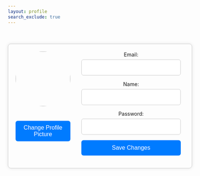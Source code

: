 ```yaml
---
layout: profile
search_exclude: true
--- 
```


<script src="uri.js"></script>

<script>
    window.onload = function () {
        fetchUserData();
    };

    function fetchUserData() {
        var requestOptions = {
        method: 'GET',
        mode: 'cors',
        cache: 'default',
        credentials: 'include',
        };

        fetch(uri + "/api/person/jwt", requestOptions)
        .then(response => {
                if (!response.ok) {
                    const errorMsg = 'Login error: ' + response.status;
                    console.log(errorMsg);

                        switch (response.status) {
                            case 401:
                                alert("Please log into or make an account");
                                window.location.href = "login";
                                break;
                            case 403:
                                alert("Access forbidden. You do not have permission to access this resource.");
                                break;
                            case 404:
                                alert("User not found. Please check your credentials.");
                                break;
                            // Add more cases for other status codes as needed
                            default:
                                alert("Login failed. Please try again later.");
                        }

                        return Promise.reject('Login failed');
                    }
                    return response.json();
                    // Success!!!
                })
            .then(data => {
                console.log(data);
                document.getElementById('profile-picture').src = "https://codemaxxers.github.io/codemaxxerFrontend/images/profilePics/"+ data.profilePicInt + ".png";;
                document.getElementById('profile-name').innerText = data.name;
                document.getElementById('email').placeholder = data.email;
                document.getElementById('name').placeholder = data.name;
                document.getElementById('id').innerText = data.id;
            })
        .then(data => {
            console.log(data);
            document.getElementById('profile-picture').src = "https://codemaxxers.github.io/codemaxxerFrontend/images/profilePics/"+ data.profilePicInt + ".png";;
            document.getElementById('profile-name').innerText = data.name;
            document.getElementById('email').placeholder = data.email;
            document.getElementById('name').placeholder = data.name;
            console.log(data.id);
            document.getElementById('id').innerText = data.id;
            })
        .catch(error => console.log('error', error));
    }

    document.addEventListener('DOMContentLoaded', function() {
        document.getElementById('profilePicChangeButton').addEventListener('click', function() {
            document.getElementById('popup-modal').style.display = 'block';
        });

        document.getElementsByClassName('close')[0].addEventListener('click', function() {
            document.getElementById('popup-modal').style.display = 'none';
        });
    });

    let selectedImageNumber = 1;

    function selectedProfPic(imageNum) {
        selectedImageNumber = imageNum;
        console.log(selectedImageNumber)
        document.getElementById("profPic" + imageNum).style.border = "4px solid #007bff";
        for (var i = 1; i < 7; i++) {
            if (i != imageNum) {
                document.getElementById("profPic" + i).style.border = "none";
            }
        }
    }

    function postRequestProfPic(selectedImageNumber) {
        var myHeaders = new Headers();

        var requestOptions = {
        method: 'POST',
        headers: myHeaders,
        redirect: 'follow',
        credentials: 'include'
        };

        // LOCAL TESTING
        fetch(uri + "/api/person/changeProfilePic?profilePicInt=" + selectedImageNumber, requestOptions)
        .then(response => {
            if (response.ok) {
                // If the response is successful, reload the window
                window.location.reload();
            } else {
                // Handle error cases
                return response.text();
            }
        })
            .then(result => console.log(result))
            .catch(error => console.log('error', error));

        }


        function updateUserProfile(data) {
            // Extracting form data
            const formData = new FormData(data);
            const name = formData.get('name');
            const email = formData.get('email');
            const id = document.getElementById('id').innerHTML;

            // Constructing the request body
            const requestBody = {
            name: name,
            email: email
            };
            console.log(requestBody);
            // Making the POST request LOCAL TESTING
            fetch(uri + `/api/person/updatePerson/${id}`, {
            method: 'POST',
            headers: {
                'Content-Type': 'application/json'
            },
            body: JSON.stringify(requestBody)
            })
            .then(response => {
            if (!response.ok) {
                throw new Error('Failed to update profile');
            }
            // SHOULD Redirect to the reading page after successful update BUT only if I fix email not updating
            //signout();
            })
            .catch(error => {
                console.error('Error updating profile:', error);
            });
        }



  function signout() {
    var requestOptions = {
      method: 'POST',
      redirect: 'follow',
      credentials: 'include'
    };

    // LOCAL TESTING
    fetch(uri + "/signout", requestOptions)
      .then(response => response.text())
      .then(result => {
            console.log(result);
            //window.location.href = "login";
        })
      .catch(error => console.log('error', error));
  }

</script>

<div id="profile-container">
  <div id="profile-info">
    <img id="profile-picture" src="">
    <h1 id="profile-name"></h1> 
    <!-- <h1 id="id"></h1>  -->
    <button id="profilePicChangeButton">Change Profile Picture</button>
  </div>
  <div id="profile-form">
    <form onsubmit="event.preventDefault(); updateUserProfile(this);">
      <label for="email">Email:</label>
      <input type="email" id="email" name="email">
      <label for="name">Name:</label>
      <input type="text" id="name" name="name">
      <label for="password">Password:</label>
      <input type="password" id="password" name="password">
      <button type="submit">Save Changes</button>
    </form>
  </div>
</div>

<div id="popup-modal" class="modal">
  <div class="modal-content">
    <span class="close">&times;</span>
    <!-- <h2>Upload Profile Picture</h2> -->
    <!-- <input type="file" id="profile-picture-upload" accept=".png, .jpg, .jpeg"> -->
    <div class="profilePicturesShown">
        <img id="profPic1" src="https://codemaxxers.github.io/codemaxxerFrontend/images/profilePics/1.png" onclick="selectedProfPic(1)">
        <img id="profPic2" src="https://codemaxxers.github.io/codemaxxerFrontend/images/profilePics/2.png" onclick="selectedProfPic(2)">
        <img id="profPic3" src="https://codemaxxers.github.io/codemaxxerFrontend/images/profilePics/3.png" onclick="selectedProfPic(3)">
        <img id="profPic4" src="https://codemaxxers.github.io/codemaxxerFrontend/images/profilePics/4.png" onclick="selectedProfPic(4)">
        <img id="profPic5" src="https://codemaxxers.github.io/codemaxxerFrontend/images/profilePics/5.png" onclick="selectedProfPic(5)">
        <img id="profPic6" src="https://codemaxxers.github.io/codemaxxerFrontend/images/profilePics/6.png" onclick="selectedProfPic(6)">
    </div>
    <button id="select-button" onclick="postRequestProfPic(selectedImageNumber)" >Select</button>
  </div>
</div>

<style>
    .profilePicturesShown {
        display: flex;
        justify-content: space-between;
        align-items: center;
        margin: 20px auto;
        padding: 20px;
        max-width: 800px; /* Adjust as needed */
        border: 1px solid #ccc;
        border-radius: 8px;
        box-shadow: 0 0 10px rgba(0, 0, 0, 0.1);
    }
    #profPic1,
    #profPic2,
    #profPic3,
    #profPic4,
    #profPic5,
    #profPic6 {
        width: 100px;
        height: 100px;
        border-radius: 15%;
        object-fit: cover;
        margin-bottom: 20px;
    }

    #profile-container {
        display: flex;
        justify-content: space-between;
        align-items: flex-start; /* Align items to the top */
        margin: 50px auto;
        padding: 20px;
        max-width: 800px; /* Adjust as needed */
        border: 1px solid #ccc;
        border-radius: 8px;
        box-shadow: 0 0 10px rgba(0, 0, 0, 0.1);
    }

    #profile-info {
        flex: 1;
        margin-right: 20px; /* Add space between profile info and form */
        display: flex;
        flex-direction: column;
        align-items: center; /* Center items horizontally */
    }

    #profile-picture {
        width: 150px;
        height: 150px;
        border-radius: 50%;
        object-fit: cover;
        margin-bottom: 20px;
    }

    #profile-name {
        margin: 0;
        font-size: 24px;
        text-align: center;
    }

    #profile-form {
        flex: 2; /* Adjust the width of the form section */
    }

    #profile-form form {
        display: flex;
        flex-direction: column;
        align-items: center;
        width: 100%;
    }

    #profile-form label {
        margin-bottom: 5px;
    }

    #profile-form input {
        width: calc(100% - 20px);
        padding: 12px;
        margin-bottom: 15px;
        border: 1px solid #ccc;
        border-radius: 6px;
        font-size: 16px;
    }

    #profile-form button {
        width: calc(100% - 20px);
        padding: 12px;
        background-color: #007bff;
        color: #fff;
        border: none;
        border-radius: 6px;
        font-size: 16px;
        cursor: pointer;
        transition: background-color 0.3s ease;
    }

    #profile-form button:hover {
        background-color: #0056b3;
    }

    .page-content {
        margin-left: 270px;
    }

    #profilePicChangeButton {
        margin-top: 20px;
        padding: 10px;
        background-color: #007bff;
        color: #fff;
        border: none;
        border-radius: 6px;
        font-size: 16px;
        cursor: pointer;
        transition: background-color 0.3s ease;
    }

    #profilePicChangeButton:hover {
        background-color: #0056b3;
    }

    .modal {
        display: none; 
        position: fixed; 
        z-index: 1; 
        left: 0;
        top: 0;
        width: 100%; 
        height: 100%; 
        overflow: auto; 
        background-color: rgba(0,0,0,0.6);
    }

    .modal-content {
        background-color: #e9e8ed;
        margin: 15% auto; 
        padding: 20px;
        border: 1px solid #888;
        width: 80%; 
        border-radius: 8px;
    }

    .close {
        color: #aaa;
        float: right;
        font-size: 28px;
        font-weight: bold;
    }

    .close:hover,
        .close:focus {
        color: black;
        text-decoration: none;
        cursor: pointer;
    }

    #select-button {
        margin-top: 20px;
        padding: 10px;
        background-color: #007bff;
        color: #fff;
        border: none;
        border-radius: 6px;
        font-size: 16px;
        cursor: pointer;
        transition: background-color 0.3s ease;
        margin-left: 45%;
        width: 10%; 
    }

    #select-button:hover {
        background-color: #0056b3;
    }

    .account-card {
        width: 300px; /* Adjust width as needed */
        padding: 20px;
        background-color: #E5E4E2;
        border-radius: 10px;
        margin-left: 80%; /* Adjust margin to match sidebar width */
        text-align: center;
        margin-bottom: 20px; /* Adjust bottom margin as needed */
        position: absolute;
        background: linear-gradient(90deg, rgba(2,0,36,1) 0%, rgba(230,151,8,1) 0%, rgba(255,0,0,1) 100%);
    }

</style>